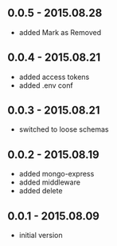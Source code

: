 
## 0.0.5 - 2015.08.28

- added Mark as Removed


## 0.0.4 - 2015.08.21

- added access tokens
- added .env conf


## 0.0.3 - 2015.08.21

- switched to loose schemas


## 0.0.2 - 2015.08.19

- added mongo-express
- added middleware
- added delete


## 0.0.1 - 2015.08.09

- initial version